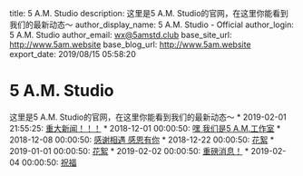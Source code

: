 title: 5 A.M. Studio
description: 这里是5 A.M. Studio的官网，在这里你能看到我们的最新动态～
author_display_name: 5 A.M. Studio - Official
author_login: 5 A.M. Studio
author_email: wx@5amstd.club
base_site_url: http://www.5am.website
base_blog_url: http://www.5am.website
export_date: 2019/08/15 05:58:20

# 5 A.M. Studio

这里是5 A.M. Studio的官网，在这里你能看到我们的最新动态～ * 2019-02-01 21:55:25: [重大新闻！！！](/index.php/2019/02/01/%e9%87%8d%e5%a4%a7%e6%96%b0%e9%97%bb%ef%bc%81%ef%bc%81%ef%bc%81/) * 2018-12-01 00:00:50: [嘿 我们是5 A.M.工作室](http://www.5am.website/index.php/2018/12/01/2a6d409f01/) * 2018-12-08 00:00:50: [感谢相遇 感恩有你](http://www.5am.website/index.php/2018/12/08/435a3de014/) * 2018-12-22 00:00:50: [花絮](http://www.5am.website/index.php/2018/12/22/151866c678/) * 2019-01-01 00:00:50: [花絮](http://www.5am.website/index.php/2019/01/01/b470e4b9d0/) * 2019-02-02 00:00:50: [重磅消息！](http://www.5am.website/index.php/2019/02/02/ad849e2ba3/) * 2019-02-04 00:00:50: [祝福](http://www.5am.website/index.php/2019/02/04/4ee419532d/)